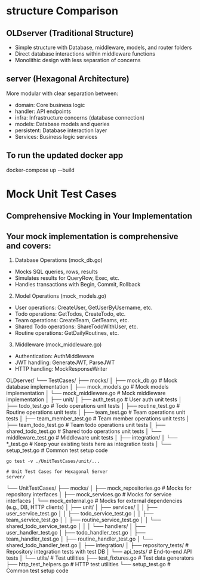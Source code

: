 # structure Comparison

## OLDserver (Traditional Structure)
- Simple structure with Database, middleware, models, and router folders
- Direct database interactions within middleware functions
- Monolithic design with less separation of concerns


## server (Hexagonal Architecture)
More modular with clear separation between:
- domain: Core business logic
- handler: API endpoints
- infra: Infrastructure concerns (database connection)
- models: Database models and queries
- persistent: Database interaction layer
- Services: Business logic services



## To run the updated docker app
docker-compose up --build


# Mock Unit Test Cases
## Comprehensive Mocking in Your Implementation
## Your mock implementation is comprehensive and covers:

1. Database Operations (mock_db.go)
- Mocks SQL queries, rows, results
- Simulates results for QueryRow, Exec, etc.
- Handles transactions with Begin, Commit, Rollback
2. Model Operations (mock_models.go)
- User operations: CreateUser, GetUserByUsername, etc.
- Todo operations: GetTodos, CreateTodo, etc.
- Team operations: CreateTeam, GetTeams, etc.
- Shared Todo operations: ShareTodoWithUser, etc.
- Routine operations: GetDailyRoutines, etc.
3. Middleware (mock_middleware.go)
- Authentication: AuthMiddleware
- JWT handling: GenerateJWT, ParseJWT
- HTTP handling: MockResponseWriter


OLDserver/
└── TestCases/
    ├── mocks/
    │   ├── mock_db.go        # Mock database implementation
    │   ├── mock_models.go    # Mock models implementation
    │   └── mock_middleware.go # Mock middleware implementation
    │
    ├── unit/
    │   ├── auth_test.go      # User auth unit tests
    │   ├── todo_test.go      # Todo operations unit tests
    │   ├── routine_test.go   # Routine operations unit tests
    │   ├── team_test.go      # Team operations unit tests
    │   ├── team_member_test.go # Team member operations unit tests
    │   ├── team_todo_test.go # Team todo operations unit tests
    │   ├── shared_todo_test.go # Shared todo operations unit tests
    │   └── middleware_test.go # Middleware unit tests
    │
    ├── integration/
    │   └── *_test.go         # Keep your existing tests here as integration tests
    │
    └── setup_test.go         # Common test setup code


    go test -v ./UnitTestCases/unit/...

    # Unit Test Cases for Hexagonal Server
    server/
└── UnitTestCases/
    ├── mocks/
    │   ├── mock_repositories.go   # Mocks for repository interfaces
    │   ├── mock_services.go       # Mocks for service interfaces
    │   └── mock_external.go       # Mocks for external dependencies (e.g., DB, HTTP clients)
    │
    ├── unit/
    │   ├── services/
    │   │   ├── user_service_test.go
    │   │   ├── todo_service_test.go
    │   │   ├── team_service_test.go
    │   │   ├── routine_service_test.go
    │   │   └── shared_todo_service_test.go
    │   │
    │   └── handlers/
    │       ├── user_handler_test.go
    │       ├── todo_handler_test.go
    │       ├── team_handler_test.go
    │       ├── routine_handler_test.go
    │       └── shared_todo_handler_test.go
    │
    ├── integration/
    │   ├── repository_tests/      # Repository integration tests with test DB
    │   └── api_tests/             # End-to-end API tests
    │
    └── utils/                     # Test utilities
        ├── test_fixtures.go       # Test data generators
        ├── http_test_helpers.go   # HTTP test utilities
        └── setup_test.go          # Common test setup code
